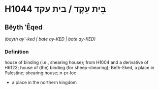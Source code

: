 # H1044 בֵּית עֵקֶד / בית עקד

## Bêyth ʻÊqed

_(bayth ay'-ked | bate ay-KED | bate ay-KED)_

### Definition

house of binding (i.e., shearing house); from H1004 and a derivative of H6123; house of (the) binding (for sheep-shearing); Beth-Eked, a place in Palestine; shearing house; n-pr-loc

- a place in the northern kingdom
